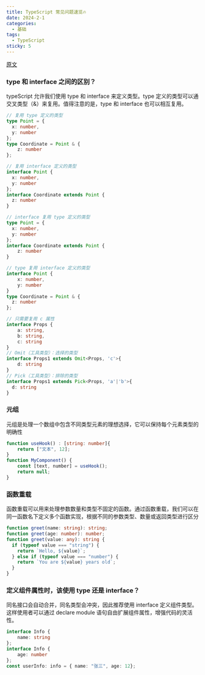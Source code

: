 ```yaml
---
title: TypeScript 常见问题速览🔥
date: 2024-2-1
categories:
  - 基础
tags:
  - TypeScript
sticky: 5
---
```


[原文](https://juejin.cn/post/7344282440725577765)

### **type 和 interface 之间的区别？**
typeScript 允许我们使用 type 和 interface 来定义类型。type 定义的类型可以通交叉类型（&）来复用。值得注意的是，type 和 interface 也可以相互复用。
```ts
// 复用 type 定义的类型
type Point = {
  x: number,
  y: number
};
type Coordinate = Point & {
    z: number
};
```
```ts
// 复用 interface 定义的类型
interface Point {
  x: number,
  y: number
};
interface Coordinate extends Point {
  z: number
}
```
```ts
// interface 复用 type 定义的类型
type Point = {
  x: number,
  y: number
};
interface Coordinate extends Point {
    z: number
}
```
```ts
// type 复用 interface 定义的类型
interface Point {
    x: number,
    y: number
}
type Coordinate = Point & {
  z: number
};
```
```ts
// 只需要复用 c 属性
interface Props {
    a: string,
    b: string,
    c: string
}
// Omit（工具类型）：选择的类型
interface Props1 extends Omit<Props, 'c'>{
    d: string
}
// Pick（工具类型）：排除的类型
interface Props1 extends Pick<Props, 'a'|'b'>{
  d: string
}
```

### **元组**
元组是处理一个数组中包含不同类型元素的理想选择，它可以保持每个元素类型的明确性
```ts
function useHook() : [string: number]{
    return ["文本", 12];
}
function MyComponent() {
    const [text, number] = useHook();
    return null;
}
```

### **函数重载**
函数重载可以用来处理参数数量和类型不固定的函数。通过函数重载，我们可以在同一函数名下定义多个函数实现，根据不同的参数类型、数量或返回类型进行区分
```ts
function greet(name: string): string;
function greet(age: number): number;
function greet(value: any): string {
  if (typeof value === "string") {
    return `Hello, ${value}`;
  } else if (typeof value === "number") {
    return `You are ${value} years old`;
  }
}
```

### **定义组件属性时，该使用 type 还是 interface？**
同名接口会自动合并，同名类型会冲突，因此推荐使用 interface 定义组件类型。这样使用者可以通过 declare module 语句自由扩展组件属性，增强代码的灵活性。
```ts
interface Info {
    name: string
};
interface Info {
    age: number
};
const userInfo: info = { name: "张三", age: 12};
```